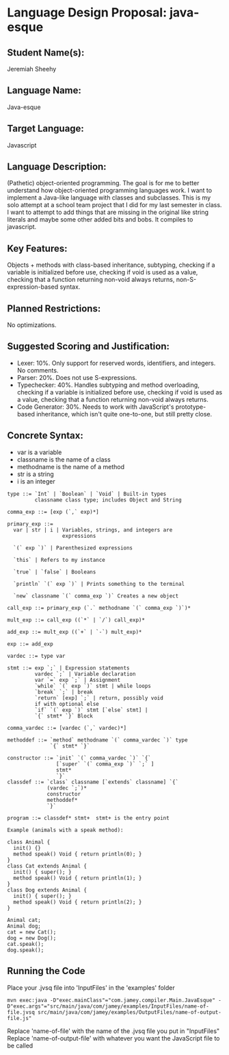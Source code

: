 # Language Design Proposal: java-esque

## Student Name(s):
Jeremiah Sheehy

## Language Name:
Java-esque

## Target Language:
Javascript

## Language Description:
(Pathetic) object-oriented programming.  The goal is for me to better understand how object-oriented programming languages work.  I want to implement a Java-like language with classes and subclasses. This is my solo attempt at a school team project that I did for my last semester in class. I want to attempt to add things that are missing in the original like string literals and maybe some other added bits and bobs. It compiles to javascript.

## Key Features:
Objects + methods with class-based inheritance, subtyping, checking if a variable is initialized before use, checking if void is used as a value, checking that a function returning non-void always returns, non-S-expression-based syntax.

## Planned Restrictions: 
No optimizations.

## Suggested Scoring and Justification:
- Lexer: 10%.  Only support for reserved words, identifiers, and integers.  No comments.
- Parser: 20%.  Does not use S-expressions.
- Typechecker: 40%.  Handles subtyping and method overloading, checking if a variable is initialized before use, checking if void is used as a value, checking that a function returning non-void always returns.
- Code Generator: 30%.  Needs to work with JavaScript's prototype-based inheritance, which isn't quite one-to-one, but still pretty close.

## Concrete Syntax:
- var is a variable
- classname is the name of a class
- methodname is the name of a method
- str is a string
- i is an integer

```
type ::= `Int` | `Boolean` | `Void` | Built-in types
         classname class type; includes Object and String

comma_exp ::= [exp (`,` exp)*]

primary_exp ::=
  var | str | i | Variables, strings, and integers are     
                  expressions

  `(` exp `)` | Parenthesized expressions

  `this` | Refers to my instance

  `true` | `false` | Booleans

  `println` `(` exp `)` | Prints something to the terminal

  `new` classname `(` comma_exp `)` Creates a new object

call_exp ::= primary_exp (`.` methodname `(` comma_exp `)`)*

mult_exp ::= call_exp ((`*` | `/`) call_exp)*

add_exp ::= mult_exp ((`+` | `-`) mult_exp)*

exp ::= add_exp

vardec ::= type var

stmt ::= exp `;` | Expression statements
         vardec `;` | Variable declaration
         var `=` exp `;` | Assignment
         `while` `(` exp `)` stmt | while loops
         `break` `;` | break
         `return` [exp] `;` | return, possibly void
         if with optional else
         `if` `(` exp `)` stmt [`else` stmt] | 
         `{` stmt* `}` Block

comma_vardec ::= [vardec (`,` vardec)*]

methoddef ::= `method` methodname `(` comma_vardec `)` type
              `{` stmt* `}`

constructor ::= `init` `(` comma_vardec `)` `{`
                [`super` `(` comma_exp `)` `;` ]
                stmt*
                `}`
classdef ::= `class` classname [`extends` classname] `{`
             (vardec `;`)*
             constructor
             methoddef*
             `}`

program ::= classdef* stmt+  stmt+ is the entry point
```

```
Example (animals with a speak method):

class Animal {
  init() {}
  method speak() Void { return println(0); }
}
class Cat extends Animal {
  init() { super(); }
  method speak() Void { return println(1); }
}
class Dog extends Animal {
  init() { super(); }
  method speak() Void { return println(2); }
}

Animal cat;
Animal dog;
cat = new Cat();
dog = new Dog();
cat.speak();
dog.speak();
```

## Running the Code ##
Place your .jvsq file into 'InputFiles' in the 'examples' folder
```console
mvn exec:java -D"exec.mainClass"="com.jamey.compiler.Main.JavaEsque" -D"exec.args"="src/main/java/com/jamey/examples/InputFiles/name-of-file.jvsq src/main/java/com/jamey/examples/OutputFiles/name-of-output-file.js"
```
Replace 'name-of-file' with the name of the .jvsq file you put in "InputFiles"
Replace 'name-of-output-file' with whatever you want the JavaScript file to be called
